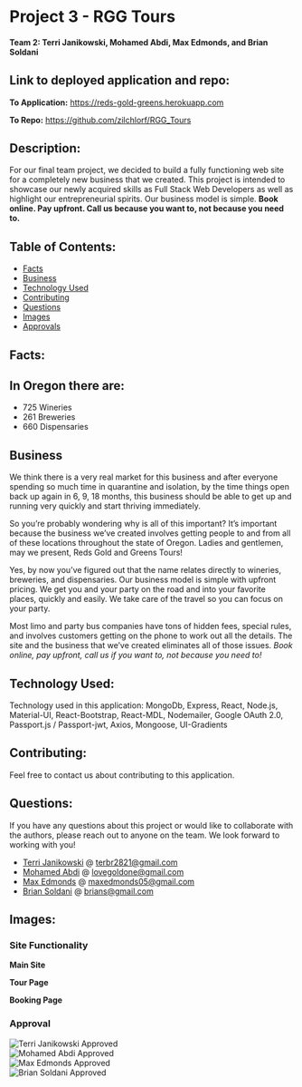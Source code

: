 # Project 3 - RGG Tours

#### Team 2: Terri Janikowski, Mohamed Abdi, Max Edmonds, and Brian Soldani



## Link to deployed application and repo: 

**To Application:** https://reds-gold-greens.herokuapp.com

**To Repo:** https://github.com/zilchlorf/RGG_Tours


## Description: 

For our final team project, we decided to build a fully functioning web site for a completely new business that we created. This project is intended to showcase our newly acquired skills as Full Stack Web Developers as well as highlight our entrepreneurial spirits. Our business model is simple. **Book online. Pay upfront. Call us because you want to, not because you need to.**

    
## Table of Contents: 

* [Facts](#facts)
* [Business](#business)
* [Technology Used](#technology-used)
* [Contributing](#contributing)
* [Questions](#questions)
* [Images](#images)
* [Approvals](#approval)

    
## Facts: 

## In Oregon there are:
- 725 Wineries
- 261 Breweries
- 660 Dispensaries

    
## Business 
    
We think there is a very real market for this business and after everyone spending so much time in quarantine and isolation, by the time things open back up again in 6, 9, 18 months, this business should be able to get up and running very quickly and start thriving immediately.

So you’re probably wondering why is all of this important? It’s important because the business we’ve created involves getting people to and from all of these locations throughout the state of Oregon. Ladies and gentlemen, may we present, Reds Gold and Greens Tours!

Yes, by now you’ve figured out that the name relates directly to wineries, breweries, and dispensaries. Our business model is simple with upfront pricing. We get you and your party on the road and into your favorite places, quickly and easily. We take care of the travel so you can focus on your party. 

Most limo and party bus companies have tons of hidden fees, special rules, and involves customers getting on the phone to work out all the details. The site and the business that we’ve created eliminates all of those issues. *Book online, pay upfront, call us if you want to, not because you need to!*


## Technology Used: 
    
Technology used in this application: MongoDb, Express, React, Node.js, Material-UI, React-Bootstrap, React-MDL, Nodemailer, Google OAuth 2.0, Passport.js / Passport-jwt, Axios, Mongoose, UI-Gradients

## Contributing: 

Feel free to contact us about contributing to this application.
    
    
## Questions: 
    
If you have any questions about this project or would like to collaborate with the authors, please reach out to anyone on the team. We look forward to working with you!

- [Terri Janikowski](https://github.com/terbr1) @ terbr2821@gmail.com
- [Mohamed Abdi](https://github.com/mohamedabdi12) @ lovegoldone@gmail.com
- [Max Edmonds](https://github.com/zilchlorf) @ maxedmonds05@gmail.com
- [Brian Soldani](https://github.com/BrianSoldani) @ brians@gmail.com


## Images:


### Site Functionality


**Main Site**



**Tour Page**




**Booking Page**





### Approval

![Terri Janikowski Approved](https://img.shields.io/badge/Terri%20Janikowski-Approved-brightgreen)<br>
![Mohamed Abdi Approved](https://img.shields.io/badge/Mohamed%20Abdi-Approved-brightgreen)<br>
![Max Edmonds Approved](https://img.shields.io/badge/Max%20Edmonds-Approved-brightgreen)<br>
![Brian Soldani Approved](https://img.shields.io/badge/Brian%20Soldani-Approved-brightgreen)
